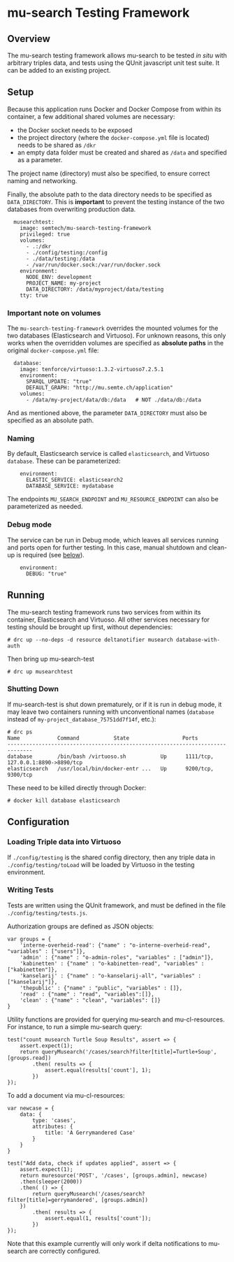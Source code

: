 # mu-search Testing Framework

## Overview

The mu-search testing framework allows mu-search to be tested *in situ* with arbitrary triples data, and tests using the QUnit javascript unit test suite. It can be added to an existing project.


## Setup

Because this application runs Docker and Docker Compose from within its container, a few additional shared volumes are necessary:

- the Docker socket needs to be exposed
- the project directory (where the `docker-compose.yml` file is located) needs to be shared as `/dkr` 
- an empty data folder must be created and shared as `/data` and specified as a parameter.

The project name (directory) must also be specified, to ensure correct naming and networking.

Finally, the absolute path to the data directory needs to be specified as `DATA_DIRECTORY`. This is **important** to prevent the testing instance of the two databases from overwriting production data.

```
  musearchtest:
    image: semtech/mu-search-testing-framework
    privileged: true
    volumes:
      - .:/dkr
      - ./config/testing:/config
      - ./data/testing:/data
      - /var/run/docker.sock:/var/run/docker.sock
    environment:
      NODE_ENV: development
      PROJECT_NAME: my-project
      DATA_DIRECTORY: /data/myproject/data/testing
    tty: true
```

### Important note on volumes

The `mu-search-testing-framework` overrides the mounted volumes for the two databases (Elasticsearch and Virtuoso). For unknown reasons, this only works when the overridden volumes are specified as **absolute paths** in the original `docker-compose.yml` file:

```
  database: 
    image: tenforce/virtuoso:1.3.2-virtuoso7.2.5.1
    environment:
      SPARQL_UPDATE: "true"
      DEFAULT_GRAPH: "http://mu.semte.ch/application"
    volumes:
      - /data/my-project/data/db:/data   # NOT ./data/db:/data
```

And as mentioned above, the parameter `DATA_DIRECTORY` must also be specified as an absolute path.


### Naming

By default, Elasticsearch service is called `elasticsearch`, and Virtuoso `database`. These can be parameterized:

```
    environment:
      ELASTIC_SERVICE: elasticsearch2
      DATABASE_SERVICE: mydatabase
```

The endpoints `MU_SEARCH_ENDPOINT` and `MU_RESOURCE_ENDPOINT` can also be parameterized as needed.

### Debug mode

The service can be run in Debug mode, which leaves all services running and ports open for further testing. In this case, manual shutdown and clean-up is required (see [below](#shutting-down)).

```
    environment:
      DEBUG: "true"
```

## Running

The mu-search testing framework runs two services from within its container, Elasticsearch and Virtuoso. All other services necessary for testing should be brought up first, without dependencies:

```
# drc up --no-deps -d resource deltanotifier musearch database-with-auth
```

Then bring up mu-search-test

```
# drc up musearchtest
```

### Shutting Down

If mu-search-test is shut down prematurely, or if it is run in debug mode, it may leave two containers running with unconventional names (`database` instead of `my-project_database_75751dd7f14f`, etc.):

```
# drc ps
Name            Command           State                 Ports               
------------------------------------------------------------------------------
database        /bin/bash /virtuoso.sh           Up      1111/tcp, 127.0.0.1:8890->8890/tcp
elasticsearch   /usr/local/bin/docker-entr ...   Up      9200/tcp, 9300/tcp                
```

These need to be killed directly through Docker:

```
# docker kill database elasticsearch
```



## Configuration

### Loading Triple data into Virtuoso

If `./config/testing` is the shared config directory, then any triple data in `./config/testing/toLoad` will be loaded by Virtuoso in the testing environment.

### Writing Tests

Tests are written using the QUnit framework, and must be defined in the file `./config/testing/tests.js`.

Authorization groups are defined as JSON objects:

```
var groups = {
    'interne-overheid-read': {"name" : "o-interne-overheid-read", "variables" : ["users"]},
    'admin' : {"name" : "o-admin-roles", "variables" : ["admin"]},
    'kabinetten' : {"name" : "o-kabinetten-read", "variables" : ["kabinetten"]},
    'kanselarij' : {"name" : "o-kanselarij-all", "variables" : ["kanselarij"]},
    'thepublic' : {"name" : "public", "variables" : []},
    'read' : {"name" : "read", "variables":[]},
    'clean' : {"name" : "clean", "variables": []}
}
```

Utility functions are provided for querying mu-search and mu-cl-resources. For instance, to run a simple mu-search query:

```
test("count musearch Turtle Soup Results", assert => {
    assert.expect(1);
    return queryMusearch('/cases/search?filter[title]=Turtle+Soup', [groups.read])
        .then( results => {
            assert.equal(results['count'], 1);
        })
});
```

To add a document via mu-cl-resources:

```
var newcase = {
    data: {
        type: 'cases',
        attributes: {
            title: 'A Gerrymandered Case'
        }
    }
}

test("Add data, check if updates applied", assert => {
    assert.expect(1);
    return muresource('POST', '/cases', [groups.admin], newcase)
    .then(sleeper(2000))
    .then( () => { 
        return queryMusearch('/cases/search?filter[title]=gerrymandered', [groups.admin]) 
    })
        .then( results => {
            assert.equal(1, results['count']);
        })
});
```

Note that this example currently will only work if delta notifications to mu-search are correctly configured.



